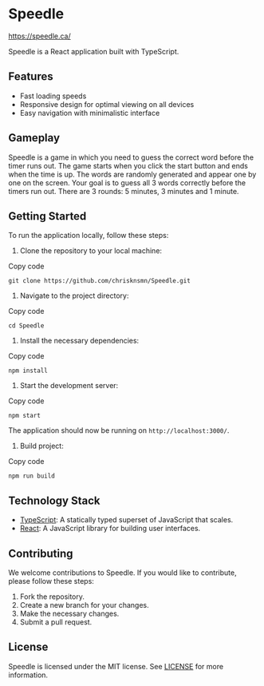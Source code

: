Speedle
=======

https://speedle.ca/

Speedle is a React application built with TypeScript.

Features
--------

-   Fast loading speeds
-   Responsive design for optimal viewing on all devices
-   Easy navigation with minimalistic interface

Gameplay
--------

Speedle is a game in which you need to guess the correct word before the timer runs out. The game starts when you click the start button and ends when the time is up. The words are randomly generated and appear one by one on the screen. Your goal is to guess all 3 words correctly before the timers run out. There are 3 rounds: 5 minutes, 3 minutes and 1 minute. 

Getting Started
---------------

To run the application locally, follow these steps:

1.  Clone the repository to your local machine:

Copy code

`git clone https://github.com/chrisknsmn/Speedle.git`

1.  Navigate to the project directory:

Copy code

`cd Speedle`

1.  Install the necessary dependencies:

Copy code

`npm install`

1.  Start the development server:

Copy code

`npm start`

The application should now be running on `http://localhost:3000/`.

1. Build project:

Copy code

`npm run build`

Technology Stack
----------------

-   [TypeScript](https://www.typescriptlang.org/): A statically typed superset of JavaScript that scales.
-   [React](https://reactjs.org/): A JavaScript library for building user interfaces.

Contributing
------------

We welcome contributions to Speedle. If you would like to contribute, please follow these steps:

1.  Fork the repository.
2.  Create a new branch for your changes.
3.  Make the necessary changes.
4.  Submit a pull request.

License
-------

Speedle is licensed under the MIT license. See [LICENSE](https://chat.openai.com/LICENSE) for more information.

